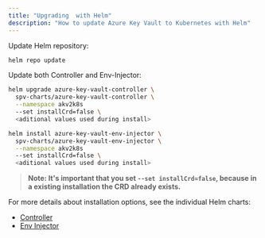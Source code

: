 ```yaml
---
title: "Upgrading  with Helm"
description: "How to update Azure Key Vault to Kubernetes with Helm"
---
```


Update Helm repository:

```bash
helm repo update
```

Update both Controller and Env-Injector:

```bash
helm upgrade azure-key-vault-controller \
  spv-charts/azure-key-vault-controller \
  --namespace akv2k8s
  --set installCrd=false \
  <aditional values used during install>

helm install azure-key-vault-env-injector \
  spv-charts/azure-key-vault-env-injector \
  --namespace akv2k8s
  --set installCrd=false \
  <aditional values used during install>
```

> **Note: It's important that you set `--set installCrd=false`, because in a existing installation the CRD already exists.**

For more details about installation options, see the 
individual Helm charts:

* [Controller](https://github.com/SparebankenVest/public-helm-charts/tree/master/stable/azure-key-vault-controller/README.md)
* [Env Injector](https://github.com/SparebankenVest/public-helm-charts/tree/master/stable/azure-key-vault-env-injector/README.md)
